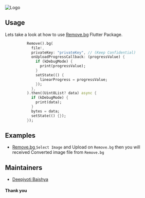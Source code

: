 ![Logo](https://ik.imagekit.io/u4sugnhfi/Brand/remove.bg.svg?ik-sdk-version=javascript-1.4.3&updatedAt=1671628487187)

## Usage

Lets take a look at how to use [Remove.bg](https://www.remove.bg/) Flutter Package.

```dart
          Remove().bg(
            file!,
            privateKey: "privateKey", // (Keep Confidential)
            onUploadProgressCallback: (progressValue) {
              if (kDebugMode) {
                print(progressValue);
              }
              setState(() {
                linearProgress = progressValue;
              });
            },
          ).then((Uint8List? data) async {
            if (kDebugMode) {
              print(data);
            }
            bytes = data;
            setState(() {});
          });
```

## Examples

- [Remove.bg ](https://github.com/Deepjyoti120/remove_bg/tree/master/example)
  `Select Image` and Upload on `Remove.bg` then you will received Converted image file from `Remove.bg`

## Maintainers

- [Deepjyoti Baishya](https://www.instagram.com/deepjyoti_sam/)

#### Thank you
